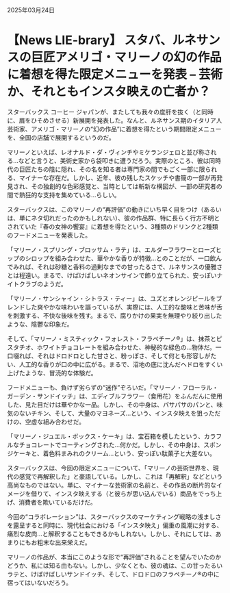2025年03月24日

# 【News LIE-brary】 スタバ、ルネサンスの巨匠アメリゴ・マリーノの幻の作品に着想を得た限定メニューを発表 – 芸術か、それともインスタ映えの亡者か？

スターバックス コーヒー ジャパンが、またしても我々の度肝を抜く（と同時に、眉をひそめさせる）新展開を発表した。なんと、ルネサンス期のイタリア人芸術家、アメリゴ・マリーノの“幻の作品”に着想を得たという期間限定メニューを、全国の店舗で展開するというのだ。

マリーノといえば、レオナルド・ダ・ヴィンチやミケランジェロと並び称される…などと言うと、美術史家から袋叩きに遭うだろう。実際のところ、彼は同時代の巨匠たちの陰に隠れ、その名を知る者は専門家の間でもごく一部に限られる、マイナーな存在だ。しかし、近年、彼の残したスケッチや書簡の一部が再発見され、その独創的な色彩感覚と、当時としては斬新な構図が、一部の研究者の間で熱狂的な支持を集めている…らしい。

スターバックスは、このマリーノの“再評価”の動きにいち早く目をつけ（あるいは、単にネタ切れだったのかもしれない）、彼の作品群、特に長らく行方不明とされていた『春の女神の饗宴』に着想を得たという、3種類のドリンクと2種類のフードメニューを発表した。

「マリーノ・スプリング・ブロッサム・ラテ」は、エルダーフラワーとローズヒップのシロップを組み合わせた、華やかな香りが特徴…とのことだが、一口飲んでみれば、それは砂糖と香料の過剰なまでの甘ったるさで、ルネサンスの優雅さとは程遠い。まるで、けばけばしいネオンサインで飾り立てられた、安っぽいナイトクラブのようだ。

「マリーノ・サンシャイン・シトラス・ティー」は、ユズとオレンジピールをブレンドした爽やかな味わいを謳っているが、実際には、人工的な酸味と苦味が舌を刺激する、不快な後味を残す。まるで、腐りかけの果実を無理やり絞り出したような、陰鬱な印象だ。

そして、「マリーノ・ミスティック・フォレスト・フラペチーノ®」は、抹茶とピスタチオ、ホワイトチョコレートを組み合わせた、神秘的な緑色の…物体だ。一口啜れば、それはドロドロとした甘さと、粉っぽさ、そして何とも形容しがたい、人工的な香りが口の中に広がる。まるで、沼地の底に沈んだヘドロをすくい上げたような、冒涜的な体験だ。

フードメニューも、負けず劣らずの“迷作”ぞろいだ。「マリーノ・フローラル・ガーデン・サンドイッチ」は、エディブルフラワー（食用花）をふんだんに使用した、見た目だけは華やかな一品。しかし、その中身は、パサパサのパンと、味気のないチキン、そして、大量のマヨネーズ…という、インスタ映えを狙っただけの、空虚な組み合わせだ。

「マリーノ・ジュエル・ボックス・ケーキ」は、宝石箱を模したという、カラフルなチョコレートでコーティングされた…何かだ。しかし、その中身は、スポンジケーキと、着色料まみれのクリーム…という、安っぽい駄菓子と大差ない。

スターバックスは、今回の限定メニューについて、「マリーノの芸術世界を、現代の感覚で再解釈した」と豪語している。しかし、これは「再解釈」などという高尚なものではない。単に、マイナーな芸術家の名前と、その作品の断片的なイメージを借りて、インスタ映えする（と彼らが思い込んでいる）商品をでっち上げ、消費者を欺いているだけだ。

今回の“コラボレーション”は、スターバックスのマーケティング戦略の浅ましさを露呈すると同時に、現代社会における「インスタ映え」偏重の風潮に対する、痛烈な皮肉…と解釈することもできるかもしれない。しかし、それにしては、あまりにもお粗末な出来栄えだ。

マリーノの作品が、本当にこのような形で“再評価”されることを望んでいたのかどうか、私には知る由もない。しかし、少なくとも、彼の魂は、この甘ったるいラテと、けばけばしいサンドイッチ、そして、ドロドロのフラペチーノ®の中に宿ってはいないだろう。
